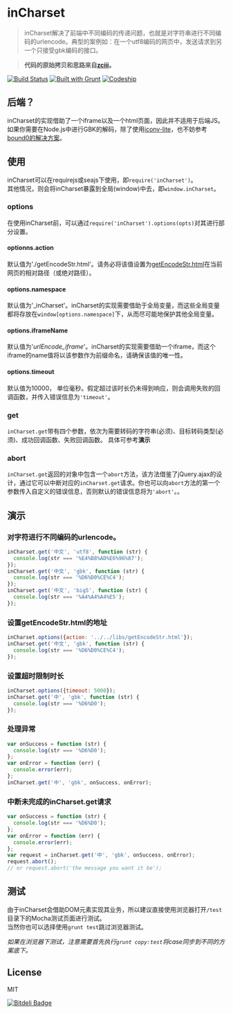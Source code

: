 # inCharset

> inCharset解决了前端中不同编码的传递问题，也就是对字符串进行不同编码的urlencode。典型的案例如：在一个utf8编码的网页中，发送请求到另一个只接受gbk编码的接口。  

> **代码的原始拷贝和思路来自[zciii](http://zciii.com/blogwp/front-end-urldecode-gbk/)。**

[![Build Status](https://travis-ci.org/imyelo/inCharset.png?branch=master)](https://travis-ci.org/imyelo/inCharset)
[![Built with Grunt](https://cdn.gruntjs.com/builtwith.png)](http://gruntjs.com/)
[![Codeship](https://www.codeship.io/projects/2f2959e0-4462-0131-b090-028493a8b6f3/status)](https://www.codeship.io/projects/10770)

## 后端？
inCharset的实现借助了一个iframe以及一个html页面，因此并不适用于后端JS。如果你需要在Node.js中进行GBK的解码，除了使用[iconv-lite](https://github.com/ashtuchkin/iconv-lite)，也不妨参考[bound0的解决方案](https://github.com/imyelo/bound0-gbk)。

## 使用
inCharset可以在requirejs或seajs下使用，即``require('inCharset')``。  
其他情况，则会将inCharset暴露到全局(window)中去，即``window.inCharset``。  

### options
在使用inCharset前，可以通过``require('inCharset').options(opts)``对其进行部分设置。
#### optionns.action
默认值为'./getEncodeStr.html'。请务必将该值设置为[getEncodeStr.html]()在当前网页的相对路径（或绝对路径）。
#### options.namespace
默认值为'_inCharset'。inCharset的实现需要借助于全局变量，而这些全局变量都将存放在``window[options.namespace]``下，从而尽可能地保护其他全局变量。
#### options.iframeName
默认值为'_urlEncode_iframe_'。inCharset的实现需要借助一个iframe，而这个iframe的name值将以该参数作为前缀命名，请确保该值的唯一性。
#### options.timeout
默认值为10000， 单位毫秒。假定超过该时长仍未得到响应，则会调用失败的回调函数，并传入错误信息为``'timeout'``。

### get
``inCharset.get``带有四个参数，依次为需要转码的字符串(必须)、目标转码类型(必须)、成功回调函数、失败回调函数。
具体可参考**演示**

### abort
``inCharset.get``返回的对象中包含一个``abort``方法，该方法借鉴了jQuery.ajax的设计，通过它可以中断对应的``inCharset.get``请求。你也可以向``abort``方法的第一个参数传入自定义的错误信息，否则默认的错误信息将为``'abort'``。。

## 演示
### 对字符进行不同编码的urlencode。

``` js
inCharset.get('中文', 'utf8', function (str) {
  console.log(str === '%E4%B8%AD%E6%96%87');
});
inCharset.get('中文', 'gbk', function (str) {
  console.log(str === '%D6%D0%CE%C4');
});
inCharset.get('中文', 'big5', function (str) {
  console.log(str === '%A4%A4%A4%E5');
});
```

### 设置getEncodeStr.html的地址

``` js
inCharset.options({action: '../../libs/getEncodeStr.html'});
inCharset.get('中文', 'gbk', function (str) {
  console.log(str === '%D6%D0%CE%C4');
});
```

### 设置超时限制时长

``` js
inCharset.options({timeout: 5000});
inCharset.get('中', 'gbk', function (str) {
  console.log(str === '%D6%D0');
});
```

### 处理异常

``` js
var onSuccess = function (str) {
  console.log(str === '%D6%D0');
};
var onError = function (err) {
  console.error(err);
};
inCharset.get('中', 'gbk', onSuccess, onError);
```

### 中断未完成的inCharset.get请求

``` js
var onSuccess = function (str) {
  console.log(str === '%D6%D0');
};
var onError = function (err) {
  console.error(err);
};
var request = inCharset.get('中', 'gbk', onSuccess, onError);
request.abort();
// or request.abort('the message you want it be');
```

## 测试
由于inCharset会借助DOM元素实现其业务，所以建议直接使用浏览器打开``/test``目录下的Mocha测试页面进行测试。  
当然你也可以选择使用``grunt test``跳过浏览器测试。  

*如果在浏览器下测试，注意需要首先执行``grunt copy:test``将case同步到不同的方案底下。*

## License
MIT

[![Bitdeli Badge](https://d2weczhvl823v0.cloudfront.net/imyelo/incharset/trend.png)](https://bitdeli.com/free "Bitdeli Badge")

